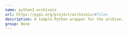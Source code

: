 ```yaml
---
name: python2-archiveis
url: https://pypi.org/project/archiveis/#files
description: A simple Python wrapper for the archive.
group: None
---
```


